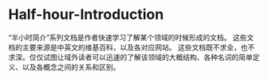 # Half-hour-Introduction
“半小时简介”系列文档是作者快速学习了解某个领域的时候形成的文档。
这些文档的主要来源是中英文的维基百科，以及各对应网站。
这些文档既不求全，也不求深。仅仅试图让域外读者可以迅速的了解该领域的大概结构、各种名词的简单定义、以及各概念之间的关系和区别。
